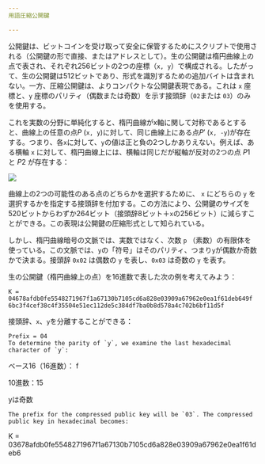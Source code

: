 ```yaml
---
用語圧縮公開鍵

---
```

公開鍵は、ビットコインを受け取って安全に保管するためにスクリプトで使用される（公開鍵の形で直接、またはアドレスとして）。生の公開鍵は楕円曲線上の点で表され、それぞれ256ビットの2つの座標（`x, y`）で構成される。したがって、生の公開鍵は512ビットであり、形式を識別するための追加バイトは含まれない。一方、圧縮公開鍵は、よりコンパクトな公開鍵表現である。これは `x` 座標と、`y` 座標のパリティ（偶数または奇数）を示す接頭辞（`02`または `03`）のみを使用する。

これを実数の分野に単純化すると、楕円曲線がx軸に関して対称であるとすると、曲線上の任意の点$P$ (`x, y`)に対して、同じ曲線上にある点$P'$ (`x, -y`)が存在する。つまり、各`x`に対して、`y`の値は正と負の2つしかありえない。例えば、ある横軸 `x` に対して、楕円曲線上には、横軸は同じだが縦軸が反対の2つの点 $P1$ と $P2$ が存在する：

![](../../dictionnaire/assets/29.webp)

曲線上の2つの可能性のある点のどちらかを選択するために、 `x` にどちらの `y` を選択するかを指定する接頭辞を付加する。この方法により、公開鍵のサイズを520ビットからわずか264ビット（接頭辞8ビット＋`x`の256ビット）に減らすことができる。この表現は公開鍵の圧縮形式として知られている。

しかし、楕円曲線暗号の文脈では、実数ではなく、次数 `p` （素数）の有限体を使っている。この文脈では、`y`の「符号」はそのパリティ、つまり`y`が偶数か奇数かで決まる。接頭辞 `0x02` は偶数の `y` を表し、`0x03` は奇数の `y` を表す。

生の公開鍵（楕円曲線上の点）を16進数で表した次の例を考えてみよう：

```plaintext
K = 04678afdb0fe5548271967f1a67130b7105cd6a828e03909a67962e0ea1f61deb649f
6bc3f4cef38c4f35504e51ec112de5c384df7ba0b8d578a4c702b6bf11d5f
```

接頭辞、`x`、`y`を分離することができる：

```plaintext
Prefix = 04
To determine the parity of `y`, we examine the last hexadecimal character of `y`:
```

ベース16（16進数）： f

10進数：15

yは奇数

```
The prefix for the compressed public key will be `03`. The compressed public key in hexadecimal becomes:
```

K = 03678afdb0fe5548271967f1a67130b7105cd6a828e03909a67962e0ea1f61deb6

```